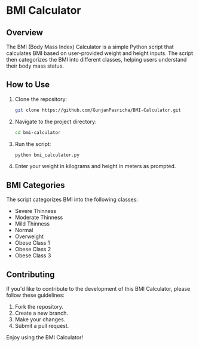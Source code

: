 # BMI Calculator

## Overview

The BMI (Body Mass Index) Calculator is a simple Python script that calculates BMI based on user-provided weight and height inputs. The script then categorizes the BMI into different classes, helping users understand their body mass status.

## How to Use

1. Clone the repository:

   ```bash
   git clone https://github.com/GunjanPasricha/BMI-Calculator.git
   ```

2. Navigate to the project directory:

   ```bash
   cd bmi-calculator
   ```

3. Run the script:

   ```bash
   python bmi_calculator.py
   ```

4. Enter your weight in kilograms and height in meters as prompted.

## BMI Categories

The script categorizes BMI into the following classes:

- Severe Thinness
- Moderate Thinness
- Mild Thinness
- Normal
- Overweight
- Obese Class 1
- Obese Class 2
- Obese Class 3

## Contributing

If you'd like to contribute to the development of this BMI Calculator, please follow these guidelines:

1. Fork the repository.
2. Create a new branch.
3. Make your changes.
4. Submit a pull request.



Enjoy using the BMI Calculator!

